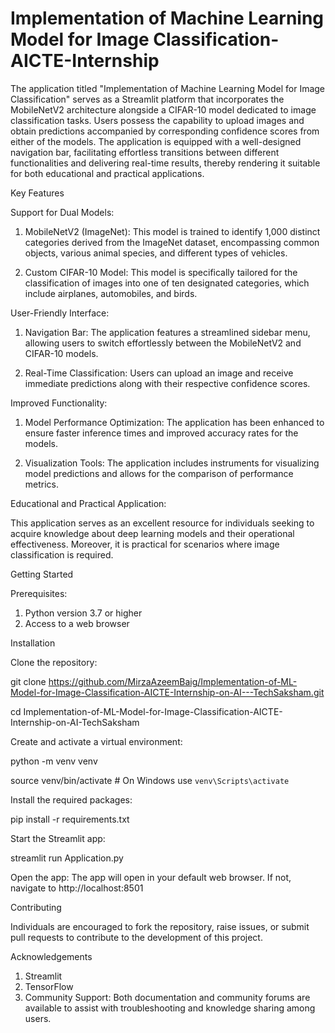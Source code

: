 # Implementation of Machine Learning Model for Image Classification-AICTE-Internship

The application titled "Implementation of Machine Learning Model for Image Classification" serves as a Streamlit platform that incorporates the MobileNetV2 architecture alongside a CIFAR-10 model dedicated to image classification tasks. Users possess the capability to upload images and obtain predictions accompanied by corresponding confidence scores from either of the models. The application is equipped with a well-designed navigation bar, facilitating effortless transitions between different functionalities and delivering real-time results, thereby rendering it suitable for both educational and practical applications.

Key Features

Support for Dual Models:

1. MobileNetV2 (ImageNet): This model is trained to identify 1,000 distinct categories derived from the ImageNet dataset, encompassing common objects, various animal species, and different types of vehicles.
   
2. Custom CIFAR-10 Model: This model is specifically tailored for the classification of images into one of ten designated categories, which include airplanes, automobiles, and birds.

User-Friendly Interface:

1. Navigation Bar: The application features a streamlined sidebar menu, allowing users to switch effortlessly between the MobileNetV2 and CIFAR-10 models.
   
2. Real-Time Classification: Users can upload an image and receive immediate predictions along with their respective confidence scores.

Improved Functionality:

1. Model Performance Optimization: The application has been enhanced to ensure faster inference times and improved accuracy rates for the models.
   
2. Visualization Tools: The application includes instruments for visualizing model predictions and allows for the comparison of performance metrics.

Educational and Practical Application:

This application serves as an excellent resource for individuals seeking to acquire knowledge about deep learning models and their operational effectiveness. Moreover, it is practical for scenarios where image classification is required.

Getting Started

Prerequisites:

1. Python version 3.7 or higher
2. Access to a web browser


Installation

Clone the repository:

git clone https://github.com/MirzaAzeemBaig/Implementation-of-ML-Model-for-Image-Classification-AICTE-Internship-on-AI---TechSaksham.git

cd Implementation-of-ML-Model-for-Image-Classification-AICTE-Internship-on-AI-TechSaksham

Create and activate a virtual environment:

python -m venv venv

source venv/bin/activate   # On Windows use `venv\Scripts\activate`

Install the required packages:

pip install -r requirements.txt

Start the Streamlit app:

streamlit run Application.py

Open the app: The app will open in your default web browser. If not, navigate to http://localhost:8501



Contributing

Individuals are encouraged to fork the repository, raise issues, or submit pull requests to contribute to the development of this project.

Acknowledgements

1. Streamlit
2. TensorFlow
3. Community Support: Both documentation and community forums are available to assist with troubleshooting and knowledge sharing among users.
